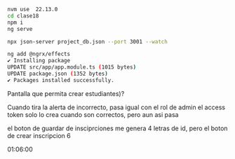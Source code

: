 ```bash
nvm use  22.13.0
cd clase18
npm i
ng serve
```
```bash
npx json-server project_db.json --port 3001 --watch
```

```bash
ng add @ngrx/effects
✔ Installing package
UPDATE src/app/app.module.ts (1015 bytes)
UPDATE package.json (1352 bytes)
✔ Packages installed successfully.
```

Pantalla que permita crear estudiantes)?

Cuando tira la alerta de incorrecto, pasa igual con el rol de admin
el access token solo lo crea cuando son correctos, pero aun asi pasa

el boton de guardar de insciprciones me genera 4 letras de id, pero el boton de crear inscripcion 6

01:06:00